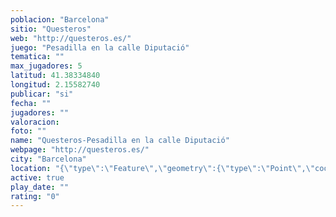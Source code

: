 ```yaml
---
poblacion: "Barcelona"
sitio: "Questeros"
web: "http://questeros.es/"
juego: "Pesadilla en la calle Diputació"
tematica: ""
max_jugadores: 5
latitud: 41.38334840
longitud: 2.15582740
publicar: "si"
fecha: ""
jugadores: ""
valoracion: 
foto: ""
name: "Questeros-Pesadilla en la calle Diputació"
webpage: "http://questeros.es/"
city: "Barcelona"
location: "{\"type\":\"Feature\",\"geometry\":{\"type\":\"Point\",\"coordinates\":[2.1558274,41.3833484]}}"
active: true
play_date: ""
rating: "0"
---
```


